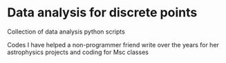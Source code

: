 # Data analysis for discrete points

Collection of data analysis python scripts

Codes I have helped a non-programmer friend write over the years for her astrophysics projects and coding for Msc classes
